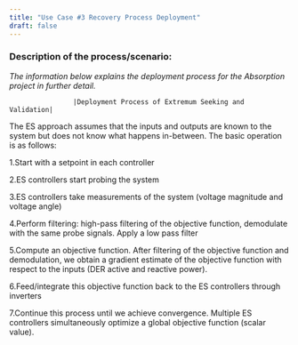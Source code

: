 ```yaml
---
title: "Use Case #3 Recovery Process Deployment"
draft: false
---
```


### Description of the process/scenario:

*The information below explains the deployment process for the Absorption project in further detail.*

                    |Deployment Process of Extremum Seeking and Validation|

  The ES approach assumes that the inputs and outputs are known to the system but does not know what happens in-between. The basic operation is as follows:

1.Start with a setpoint in each controller

2.ES controllers start probing the system

3.ES controllers take measurements of the system (voltage magnitude and voltage angle)

4.Perform filtering: high-pass filtering of the objective function, demodulate with the same probe signals. Apply a low pass filter

5.Compute an objective function. After filtering of the objective function and demodulation, we obtain a gradient estimate of the objective function with respect to the inputs (DER active and reactive power).

6.Feed/integrate this objective function back to the ES controllers through inverters

7.Continue this process until we achieve convergence. Multiple ES controllers simultaneously optimize a global objective function (scalar value).  
